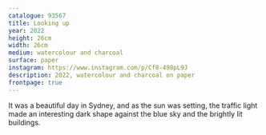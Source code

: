 ```yaml
---
catalogue: 93567
title: Looking up
year: 2022
height: 26cm
width: 26cm
medium: watercolour and charcoal
surface: paper
instagram: https://www.instagram.com/p/Cf8-498pL9J
description: 2022, watercolour and charcoal on paper
frontpage: true
---
```

It was a beautiful day in Sydney, and as the sun was setting, the traffic light made an interesting dark shape against the blue sky and the brightly lit buildings. 
